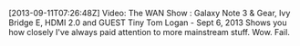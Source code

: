 [2013-09-11T07:26:48Z] Video: The WAN Show : Galaxy Note 3 & Gear, Ivy Bridge E, HDMI 2.0 and GUEST Tiny Tom Logan - Sept 6, 2013 
Shows you how closely I've always paid attention to more mainstream stuff. Wow. Fail.

